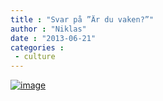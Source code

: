 ```yaml
---
title : "Svar på ”Är du vaken?”"
author : "Niklas"
date : "2013-06-21"
categories : 
 - culture
---
```


[![image](https://niklasblog.com/wp-content/wpid-Screenshot_2013-06-19-22-54-09_20130619225657784.jpg "Screenshot_2013-06-19-22-54-09_20130619225657784.jpg")](https://niklasblog.com/wp-content/wpid-Screenshot_2013-06-19-22-54-09_20130619225657784.jpg)
